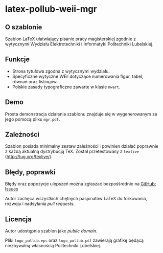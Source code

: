latex-pollub-weii-mgr
=====================

O szablonie
-----------

Szablon LaTeX ułatwiający pisanie pracy magisterskiej zgodnie z wytycznymi Wydziału Elektrotechniki i Informatyki Politechniki Lubelskiej.

Funkcje
-------

- Strona tytułowa zgodna z wytycznymi wydziału.
- Specyficzne wytyczne WEiI dotyczące numerowania figur, tabel, równań oraz listingów.
- Polskie zasady typograficzne zawarte w klasie `mwart`.

Demo
----

Prosta demonstracja działania szablonu znajduje się w wygenerowanym za jego pomocą pliku `mgr.pdf`.

Zależności
----------

Szablon posiada minimalny zestaw zależności i powinien działać poprawnie z każdą aktualną dystrybucją TeX.
Został przetestowany z `texlive` (<http://tug.org/texlive/>).

Błędy, poprawki
---------------

Błędy oraz popozycje ulepszeń można zgłaszać bezpośśrednio na [GitHub: Issues](http://github.com/lidel/latex-pollub-weii-mgr/issues)

Autor zachęca wszystkich chętnych pasjonatów LaTeX do forkowania, rozwoju i nadsyłania *pull requests*.

Licencja
--------

Autor udostępnia szablon jako *public domain*.

Pliki `logo_pollub.eps` oraz `logo_pollub.pdf` zawierają grafikę będącą niezbywalną własnością Politechniki Lubelskiej.
